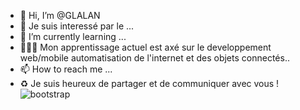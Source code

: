 - 👋 Hi, I’m @GLALAN
- 👀  Je suis interessé par le ...
- 🌱 I’m currently learning ... 
- 👨🏻‍💻 Mon apprentissage actuel est axé sur le developpement web/mobile 
  automatisation de l'internet et des objets connectés..
- 📫 How to reach me ...
- ♻️ Je suis heureux de partager et de communiquer avec vous !
![bootstrap](https://github.com/GLALAN/GLALAN/assets/132501823/5ce2bd2b-246b-4fb5-8bdb-34083fd881df)







<!---
GLALAN/GLALAN is a ✨ special ✨ repository because its `README.md` (this file) appears on your GitHub profile.
You can click the Preview link to take a look at your changes.
--->

